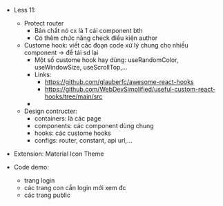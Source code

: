 - Less 11:
  - Protect router
    - Bản chất nó cx là 1 cái component bth
    - Có thêm chức năng check điều kiện author
  - Custome hook: viết các đoạn code xử lý chung cho nhiều component -> để tái sd lại
    - Một số custome hook hay dùng: useRandomColor, useWindowSize, useScrollTop,...
    - Links:
      - https://github.com/glauberfc/awesome-react-hooks
      - https://github.com/WebDevSimplified/useful-custom-react-hooks/tree/main/src
    -
  - Design contructer:
    - containers: là các page
    - components: các component dùng chung
    - hooks: các custome hooks
    - configs: router, constant, api url,...

- Extension: Material Icon Theme


- Code demo:
    - trang login
    - các trang con cần login mới xem đc
    - các trang public
